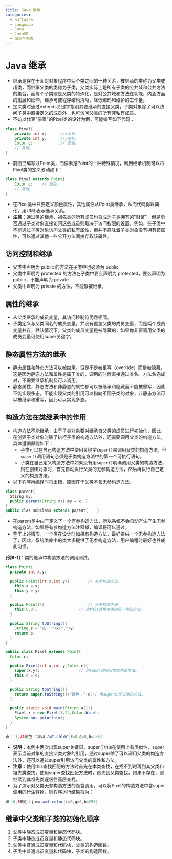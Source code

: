 ```yaml
---
title: Java 继承
categories:
  - Software
  - Language
  - Java
  - JavaSE
  - 继承与多态
---
```

# Java 继承

- 继承是存在于面对对象程序中两个类之间的一种关系，被继承的类称为父类或超类，而继承父类的类称为子类，父类实际上是所有子类的公共域和公共方法的集合，而每个子类则是父类的特殊化，是对公共域和方法在功能，内涵方面的拓展和延伸，继承可使程序结构清晰，降低编码和维护的工作量。
- 定义类时通过extends关键字指明其要继承的直接父类，子类对象除了可以访问子类中直接定义的成员外，也可访问父类的所有非私有成员。
- 不妨以代表"像素"的Pixel类的设计为例，可能编写如下代码：

```java
class Pixel{
    private int x;		//x坐标。
    private int y;		//y坐标。
    Color c;			// 颜色。
    // 其他。
}
```

- 前面已编写过Point类，而像素是Point的一种特殊情况，利用继承机制可以将Pixel类的定义改动如下：

```java
class Pixel extends Point{
    Color c;	// 颜色。
    // 其他。
}
```

- 在Pixel类中只要定义颜色属性，其他属性从Point类继承，从而代码得以简化，用UML表示继承关系。
- **注意**：通过类的继承，祖先类的所有成员均将成为子类拥有的"财富"，但是能否通过子类对象直接访问这些成员则取决于访问权限的设置，例如，在子类中不能通过子类对象访问父类的私有属性，但并不意味着子类对象没有拥有该属性，可以通过其他一些公开方法间接存取该属性。

## 访问控制和继承

- 父类中声明为 public 的方法在子类中也必须为 public
- 父类中声明为 protected 的方法在子类中要么声明为 protected，要么声明为 public，不能声明为 private
- 父类中声明为 private 的方法，不能够被继承。

## 属性的继承

- 从父类继承的成员变量，其访问控制符仍然相同。
- 子类定义与父类同名的成员变量，并没有覆盖父类的成员变量，而是两个成员变量共存，默认情况下，父类的成员变量是被隐藏的，如果你非要调用父类的成员变量可使用super关键字。

## 静态属性方法的继承

- 静态属性和静态方法可以被继承，但是不是被重写（override）而是被隐藏，这是因为静态方法和属性是属于类的，调用的时候直接通过类名。方法名完成对，不需要继承机制及可以调用。
- 静态属性，静态方法和非静态的属性都可以被继承和隐藏而不能被重写，因此不能实现多态，不能实现父类的引用可以指向不同子类的对象，非静态方法可以被继承和重写，因此可以实现多态。

## 构造方法在类继承中的作用

- 构造方法不能继承，由于子类对象要对继承自父类的成员进行初始化，因此，在创建子类对象时除了执行子类的构造方法外，还需要调用父类的构造方法，具体遵循原则如下：
  - 子类可以在自己构造方法中使用关键字`super()`来调用父类的构造方法，但`super()`调用语句必须是子类构造方法中的第一个可执行语句。
  - 子类在自己定义构造方法中如果没有用`super()`明确调用父类的构造方法，则在创建对象时，首先自动执行父类的无参构造方法，然后再执行自己定义的构造方法。
- 以下程序再编译时将出错，原因在于父类不含无参构造方法。

```java
class parent{
  Stirng my;
  public parent(String x){ my = x; }
}
public clas subclass extends parent{    }
```

- 在parent类中由于定义了一个有参构造方法，所以系统不会自动产生产生无参构造方法，如果将有参构造方法注释掉，编译将可以通过。
- 鉴于上述情形，一个类在设计时如果有构造方法，最好提供一个无参构造方法了，因此，系统类库中的类大多提供了无参构造方法，用户编程时最好也养成此习惯。

**[例6-1]**：类的继承中构造方法的调用测试。

```java
class Point{
  private int x,y;

  public Point(int x,int y){		// 有参构造方法。
    this.x = x;
    this.y = y;
  }

  public Point(){					// 无参构造方法。
    this(0,0);					// 用this调用本类的另一构造方法。
  }

  public String toString(){
    String s = "点： "+x+","+y;
    return s;
  }
}

public class Pixel extends Point{
  Color c;

  public Pixel(int x,int y,Color c){
    super(x,y);					// 用super调用父类的构造方法。
    this.c = c;
  }

  public String toString(){
    return super.toString()+"颜色："+c;// 用super访问父类的方法。
  }

  public static void main(String a[]){
    Pixel x = new Pixel(3,24,Color.blue);
    System.out.println(x);
  }
}

点： 3,24颜色：java.awt.Color[r=0,g=0,b=255]
```

- **说明**：本例中两次出现super关键词，super与this在使用上有类似性，super表示当前对象的直接父类对象的引用，通过super除了可以调用父类的构造方法外，还可以通过super引用访问父类的属性和方法。
- **注意**：使用this查找匹配的方法时首先在本类查找，在找不到时再到其父类和祖先类查找，使用super查找匹配方法时，首先到父类查找，如果不存在，则继续到其祖先类逐级往高层查找。
- 为了演示对父类无参构造方法的隐含调用，可以将Pixel的构造方法中含super调用的行注释掉，则程序运行结果将为：

```java
点：0,0颜色：java.awt.color[r=0,g=0,b=255]
```

## 继承中父类和子类的初始化顺序

1. 父类中静态成员变量和静态代码块。
2. 子类中静态成员变量和静态代码块。
3. 父类中普通成员变量和代码块，父类的构造函数。
4. 子类中普通成员变量和代码块，子类的构造函数。